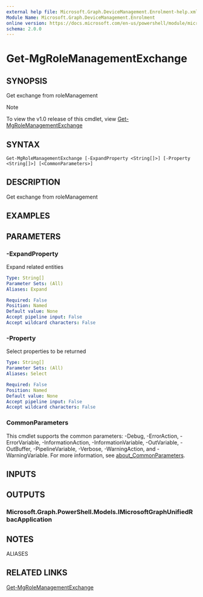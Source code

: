 ```yaml
---
external help file: Microsoft.Graph.DeviceManagement.Enrolment-help.xml
Module Name: Microsoft.Graph.DeviceManagement.Enrolment
online version: https://docs.microsoft.com/en-us/powershell/module/microsoft.graph.devicemanagement.enrolment/get-mgrolemanagementexchange
schema: 2.0.0
---
```


# Get-MgRoleManagementExchange

## SYNOPSIS
Get exchange from roleManagement

> [!NOTE]
> To view the v1.0 release of this cmdlet, view [Get-MgRoleManagementExchange](/powershell/module/Microsoft.Graph.DeviceManagement.Enrolment/Get-MgRoleManagementExchange?view=graph-powershell-v1.0)

## SYNTAX

```
Get-MgRoleManagementExchange [-ExpandProperty <String[]>] [-Property <String[]>] [<CommonParameters>]
```

## DESCRIPTION
Get exchange from roleManagement

## EXAMPLES

## PARAMETERS

### -ExpandProperty
Expand related entities

```yaml
Type: String[]
Parameter Sets: (All)
Aliases: Expand

Required: False
Position: Named
Default value: None
Accept pipeline input: False
Accept wildcard characters: False
```

### -Property
Select properties to be returned

```yaml
Type: String[]
Parameter Sets: (All)
Aliases: Select

Required: False
Position: Named
Default value: None
Accept pipeline input: False
Accept wildcard characters: False
```

### CommonParameters
This cmdlet supports the common parameters: -Debug, -ErrorAction, -ErrorVariable, -InformationAction, -InformationVariable, -OutVariable, -OutBuffer, -PipelineVariable, -Verbose, -WarningAction, and -WarningVariable. For more information, see [about_CommonParameters](http://go.microsoft.com/fwlink/?LinkID=113216).

## INPUTS

## OUTPUTS

### Microsoft.Graph.PowerShell.Models.IMicrosoftGraphUnifiedRbacApplication
## NOTES

ALIASES

## RELATED LINKS
[Get-MgRoleManagementExchange](/powershell/module/Microsoft.Graph.DeviceManagement.Enrolment/Get-MgRoleManagementExchange?view=graph-powershell-v1.0)
